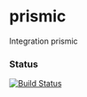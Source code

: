 # prismic
Integration prismic

### Status
[![Build Status](https://travis-ci.com/ntepp/prismic.svg?token=56YReyXo8ZSLwb9PDMxF&branch=master)](https://travis-ci.org/ntepp/prismic)
